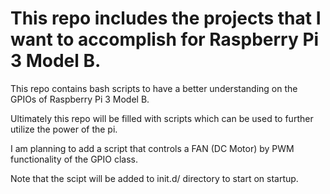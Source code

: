 # This repo includes the projects that I want to accomplish for Raspberry Pi 3 Model B.
This repo contains bash scripts to have a better understanding on the GPIOs of Raspberry Pi 3 Model B.

Ultimately this repo will be filled with scripts which can be used to further utilize the power of the pi.

I am planning to add a script that controls a FAN (DC Motor) by PWM functionality of the GPIO class.

Note that the scipt will be added to init.d/ directory to start on startup.
